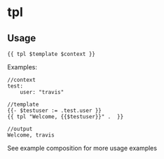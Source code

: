 # tpl

## Usage

```golang
{{ tpl $template $context }}
```

Examples:

```golang
//context
test:
    user: "travis"

//template
{{- $testuser := .test.user }}
{{ tpl "Welcome, {{$testuser}}" .  }}

//output
Welcome, travis
```

See example composition for more usage examples